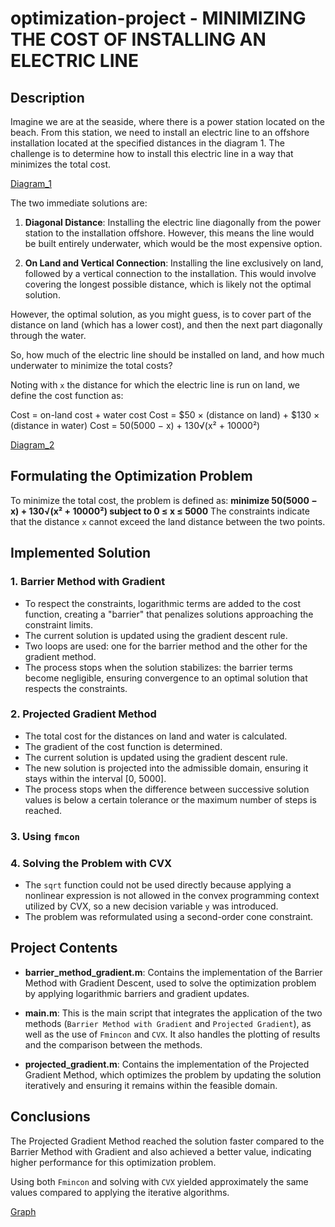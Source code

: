 # optimization-project - MINIMIZING THE COST OF INSTALLING AN ELECTRIC LINE

## Description
Imagine we are at the seaside, where there is a power station located on the beach. From this station, we need to install an electric line to an offshore installation located at the specified distances in the diagram 1. The challenge is to determine how to install this electric line in a way that minimizes the total cost.

[Diagram_1](https://github.com/Grati29/optimization-project/blob/main/Diagrams/Diagram1.png)

The two immediate solutions are:

1. **Diagonal Distance**: Installing the electric line diagonally from the power station to the installation offshore. However, this means the line would be built entirely underwater, which would be the most expensive option.

2. **On Land and Vertical Connection**: Installing the line exclusively on land, followed by a vertical connection to the installation. This would involve covering the longest possible distance, which is likely not the optimal solution.


However, the optimal solution, as you might guess, is to cover part of the distance on land (which has a lower cost), and then the next part diagonally through the water.

So, how much of the electric line should be installed on land, and how much underwater to minimize the total costs?

Noting with `x` the distance for which the electric line is run on land, we define the cost function as:

Cost = on-land cost + water cost
Cost = $50 × (distance on land) + $130 × (distance in water)
Cost = 50(5000 − x) + 130√(x² + 10000²)

[Diagram_2](https://github.com/Grati29/optimization-project/blob/main/Diagrams/Diagram1.png)

## Formulating the Optimization Problem

To minimize the total cost, the problem is defined as:
**minimize 50(5000 − x) + 130√(x² + 10000²) subject to 0 ≤ x ≤ 5000**
The constraints indicate that the distance `x` cannot exceed the land distance between the two points.

## Implemented Solution

### 1. Barrier Method with Gradient

- To respect the constraints, logarithmic terms are added to the cost function, creating a "barrier" that penalizes solutions approaching the constraint limits.
- The current solution is updated using the gradient descent rule.
- Two loops are used: one for the barrier method and the other for the gradient method.
- The process stops when the solution stabilizes: the barrier terms become negligible, ensuring convergence to an optimal solution that respects the constraints.

### 2. Projected Gradient Method

- The total cost for the distances on land and water is calculated.
- The gradient of the cost function is determined.
- The current solution is updated using the gradient descent rule.
- The new solution is projected into the admissible domain, ensuring it stays within the interval [0, 5000].
- The process stops when the difference between successive solution values is below a certain tolerance or the maximum number of steps is reached.


### 3. Using `fmcon`

### 4. Solving the Problem with CVX

- The `sqrt` function could not be used directly because applying a nonlinear expression is not allowed in the convex programming context utilized by CVX, so a new decision variable `y` was introduced.
- The problem was reformulated using a second-order cone constraint.

## Project Contents

- **barrier_method_gradient.m**: Contains the implementation of the Barrier Method with Gradient Descent, used to solve the optimization problem by applying logarithmic barriers and gradient updates.

- **main.m**: This is the main script that integrates the application of the two methods (`Barrier Method with Gradient` and `Projected Gradient`), as well as the use of `Fmincon` and `CVX`. It also handles the plotting of results and the comparison between the methods.

- **projected_gradient.m**: Contains the implementation of the Projected Gradient Method, which optimizes the problem by updating the solution iteratively and ensuring it remains within the feasible domain.

## Conclusions

The Projected Gradient Method reached the solution faster compared to the Barrier Method with Gradient and also achieved a better value, indicating higher performance for this optimization problem.

Using both `Fmincon` and solving with `CVX` yielded approximately the same values compared to applying the iterative algorithms.

[Graph](https://github.com/Grati29/optimization-project/blob/main/Results/Graphs.png)  



